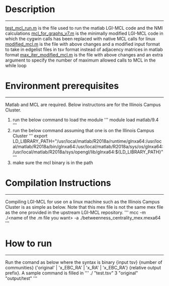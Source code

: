 # Description
---
[test_mcl_run.m](test_mcl_run.m) is the file used to run the matlab LGI-MCL code and the NMI calculations
[mcl_for_graphs_v7.m](mcl_for_graphs_v7.m) is the minimally modified LGI-MCL code in which the cygwin calls has been replaced with native MCL calls for linux
[modified_mcl.m](modified_mcl.m) is the file with above changes and a modified input format to take in edgelist files in tsv format instead of adjacency matrices in matlab format
[max_iter_modified_mcl.m](max_iter_modified_mcl.m) is the file with above changes and an extra argument to specify the number of maximum allowed calls to MCL in the while loop


# Environment prerequisites
---
Matlab and MCL are required. Below instructons are for the Illinois Campus Cluster.

1. run the below command to load the module
'''
module load matlab/9.4
'''
2. run the below command assuming that one is on the Illinois Campus Cluster
'''
export LD_LIBRARY_PATH="/usr/local/matlab/R2018a/runtime/glnxa64:/usr/local/matlab/R2018a/bin/glnxa64:/usr/local/matlab/R2018a/sys/os/glnxa64:/usr/local/matlab/R2018a/sys/opengl/lib/glnxa64:${LD_LIBRARY_PATH}"
'''
3. make sure the mcl binary is in the path

# Compilation Instructions
---
Compiling LGI-MCL for use on a linux machine such as the Illinois Campus Cluster is as simple as below. Note that this mex file is not the same mex file as the one provided in the upstream LGI-MCL repository.
'''
mcc -m ./<name of the .m file you want> -a ./betweenness_centrality_mex.mexa64
'''

# How to run
---
Run the comand as below where the syntax is binary {input tsv} {number of communities} {'original' | 'x_EBC_RA' | 'x_RA' | 'x_EBC_RA'} {relative output prefix}. A sample command is filled in
'''
./<binary> "test.tsv" 3 "original" "output/test"
'''
